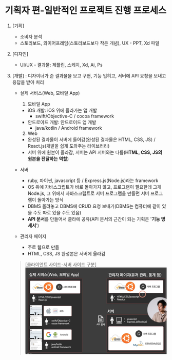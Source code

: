 # 기획자 편-일반적인 프로젝트 진행 프로세스
1. [기획]
   - 소비자 분석
   - 스토리보드, 와이어프레임(스토리보드보다 작은 개념), UX - PPT, Xd 파일

2. [디자인]
   - UI/UX - 결과물: 제플린, 스케치, Xd, Ai, Ps

3. [개발] : 디자이너가 준 결과물을 보고 구현, 기능 입히고, 서버에 API 요청을 보내고 응답을 받아 처리
   - 실제 서비스(Web, 모바일 App)
     1. 모바일 App 
      - iOS 개발: iOS 위에 올라가는 앱 개발 
         - swift/Objective-C / cocoa framework 
      - 안드로이드 개발: 안드로이드 앱 개발
         - java/kotlin / Android framework 
     2. Web
      - 완성된 결과물이 서버에 들어감(완성된 결과물은 HTML, CSS, JS) / React.js(개발을 쉽게 도와주는 라이브러리)
      - 서버 위에 원본이 올라감, 서버는 API 서버와는 다름(**HTML, CSS, JS의 원본을 전달하는 역할**)</br>

   - 서버
     - ruby, 파이썬, javascript 등 / Express.js(Node.js)라는 framework
     - OS 위에 자바스크립트가 바로 돌아가지 않고, 프로그램이 필요한데 그게 Node.js, 그 위에서 자바스크립트로 서버 프로그램을 만들면 서버 프로그램이 돌아가는 방식
     - DBMS 올려놓고 DBMS에 CRUD 요청 보내기(DBMS는 컴퓨터에 같이 있을 수도 따로 있을 수도 있음)
     - **API 문서**를 만들어서 클라에 공유(API 문서의 근간이 되는 기획은 '**기능 명세서**')
   - 관리자 페이지
     - 주로 웹으로 만듦 
     - HTML, CSS, JS 완성본은 서버에 올라감
   >[클라이언트 사이드-서버 사이드 구분] 
   > ![img_4.png](img_4.png)
